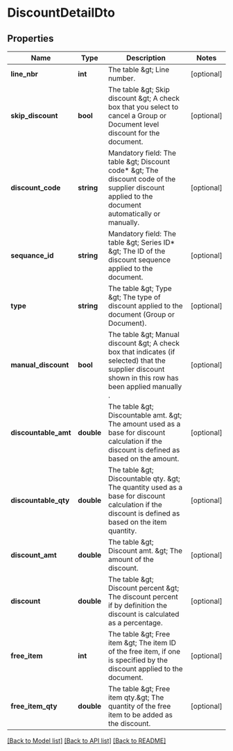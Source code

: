 # DiscountDetailDto

## Properties
Name | Type | Description | Notes
------------ | ------------- | ------------- | -------------
**line_nbr** | **int** | The table &amp;gt; Line number. | [optional] 
**skip_discount** | **bool** | The table &amp;gt; Skip discount &amp;gt; A check box that you select to cancel a Group or Document level discount for the document. | [optional] 
**discount_code** | **string** | Mandatory field: The table &amp;gt; Discount code* &amp;gt; The discount code of the supplier discount applied to the document automatically or manually. | [optional] 
**sequance_id** | **string** | Mandatory field: The table &amp;gt; Series ID* &amp;gt; The ID of the discount sequence applied to the document. | [optional] 
**type** | **string** | The table &amp;gt; Type &amp;gt; The type of discount applied to the document (Group or Document). | [optional] 
**manual_discount** | **bool** | The table &amp;gt; Manual discount &amp;gt; A check box that indicates (if selected) that the supplier discount shown in this row has been applied manually . | [optional] 
**discountable_amt** | **double** | The table &amp;gt; Discountable amt. &amp;gt; The amount used as a base for discount calculation if the discount is defined as based on the amount. | [optional] 
**discountable_qty** | **double** | The table &amp;gt; Discountable qty. &amp;gt; The quantity used as a base for discount calculation if the discount is defined as based on the item quantity. | [optional] 
**discount_amt** | **double** | The table &amp;gt; Discount amt. &amp;gt; The amount of the discount. | [optional] 
**discount** | **double** | The table &amp;gt; Discount percent &amp;gt; The discount percent if by definition the discount is calculated as a percentage. | [optional] 
**free_item** | **int** | The table &amp;gt; Free item &amp;gt; The item ID of the free item, if one is specified by the discount applied to the document. | [optional] 
**free_item_qty** | **double** | The table &amp;gt; Free item qty.&amp;gt; The quantity of the free item to be added as the discount. | [optional] 

[[Back to Model list]](../README.md#documentation-for-models) [[Back to API list]](../README.md#documentation-for-api-endpoints) [[Back to README]](../README.md)


